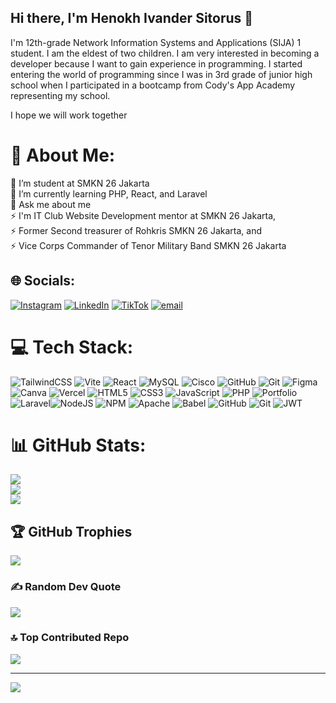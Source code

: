 ## Hi there, I'm Henokh Ivander Sitorus 👋

I'm 12th-grade Network Information Systems and Applications (SIJA) 1 student. I am the eldest of two children. I am very interested in becoming a developer because I want to gain experience in programming. I started entering the world of programming since I was in 3rd grade of junior high school when I participated in a bootcamp from Cody's App Academy representing my school.

I hope we will work together

# 💫 About Me:
🔭 I’m student at SMKN 26 Jakarta<br>🌱 I’m currently learning PHP, React, and Laravel<br>💬 Ask me about me<br>⚡ I'm IT Club Website Development mentor at SMKN 26 Jakarta, <br>      ⚡ Former Second treasurer of Rohkris SMKN 26 Jakarta, and<br>⚡ Vice Corps Commander of Tenor Military Band SMKN 26 Jakarta


## 🌐 Socials:
[![Instagram](https://img.shields.io/badge/Instagram-%23E4405F.svg?logo=Instagram&logoColor=white)](https://instagram.com/henokhivndr_) [![LinkedIn](https://img.shields.io/badge/LinkedIn-%230077B5.svg?logo=linkedin&logoColor=white)](https://linkedin.com/in/henokh-ivander-sitorus) [![TikTok](https://img.shields.io/badge/TikTok-%23000000.svg?logo=TikTok&logoColor=white)](https://tiktok.com/@henokhivndr_) [![email](https://img.shields.io/badge/Email-D14836?logo=gmail&logoColor=white)](mailto:henokhsitorus7@gmail.com) 

# 💻 Tech Stack:
![TailwindCSS](https://img.shields.io/badge/tailwindcss-%2338B2AC.svg?style=for-the-badge&logo=tailwind-css&logoColor=white) ![Vite](https://img.shields.io/badge/vite-%23646CFF.svg?style=for-the-badge&logo=vite&logoColor=white) ![React](https://img.shields.io/badge/react-%2320232a.svg?style=for-the-badge&logo=react&logoColor=%2361DAFB) ![MySQL](https://img.shields.io/badge/mysql-4479A1.svg?style=for-the-badge&logo=mysql&logoColor=white) ![Cisco](https://img.shields.io/badge/cisco-%23049fd9.svg?style=for-the-badge&logo=cisco&logoColor=black) ![GitHub](https://img.shields.io/badge/github-%23121011.svg?style=for-the-badge&logo=github&logoColor=white) ![Git](https://img.shields.io/badge/git-%23F05033.svg?style=for-the-badge&logo=git&logoColor=white) ![Figma](https://img.shields.io/badge/figma-%23F24E1E.svg?style=for-the-badge&logo=figma&logoColor=white) ![Canva](https://img.shields.io/badge/Canva-%2300C4CC.svg?style=for-the-badge&logo=Canva&logoColor=white) ![Vercel](https://img.shields.io/badge/vercel-%23000000.svg?style=for-the-badge&logo=vercel&logoColor=white) ![HTML5](https://img.shields.io/badge/html5-%23E34F26.svg?style=for-the-badge&logo=html5&logoColor=white) ![CSS3](https://img.shields.io/badge/css3-%231572B6.svg?style=for-the-badge&logo=css3&logoColor=white) ![JavaScript](https://img.shields.io/badge/javascript-%23323330.svg?style=for-the-badge&logo=javascript&logoColor=%23F7DF1E) ![PHP](https://img.shields.io/badge/php-%23777BB4.svg?style=for-the-badge&logo=php&logoColor=white) ![Portfolio](https://img.shields.io/badge/Portfolio-%23000000.svg?style=for-the-badge&logo=firefox&logoColor=#FF7139) ![Laravel](https://img.shields.io/badge/laravel-%23FF2D20.svg?style=for-the-badge&logo=laravel&logoColor=white)![NodeJS](https://img.shields.io/badge/node.js-6DA55F?style=for-the-badge&logo=node.js&logoColor=white) ![NPM](https://img.shields.io/badge/NPM-%23CB3837.svg?style=for-the-badge&logo=npm&logoColor=white) ![Apache](https://img.shields.io/badge/apache-%23D42029.svg?style=for-the-badge&logo=apache&logoColor=white) ![Babel](https://img.shields.io/badge/Babel-F9DC3e?style=for-the-badge&logo=babel&logoColor=black) ![GitHub](https://img.shields.io/badge/github-%23121011.svg?style=for-the-badge&logo=github&logoColor=white) ![Git](https://img.shields.io/badge/git-%23F05033.svg?style=for-the-badge&logo=git&logoColor=white) ![JWT](https://img.shields.io/badge/JWT-black?style=for-the-badge&logo=JSON%20web%20tokens)
# 📊 GitHub Stats:
![](https://github-readme-stats.vercel.app/api?username=SunburntPark&theme=bear&hide_border=true&include_all_commits=true&count_private=false)<br/>
![](https://nirzak-streak-stats.vercel.app/?user=SunburntPark&theme=bear&hide_border=true)<br/>
![](https://github-readme-stats.vercel.app/api/top-langs/?username=SunburntPark&theme=bear&hide_border=true&include_all_commits=true&count_private=false&layout=compact)

## 🏆 GitHub Trophies
![](https://github-profile-trophy.vercel.app/?username=SunburntPark&theme=radical&no-frame=true&no-bg=true&margin-w=4)

### ✍️ Random Dev Quote
![](https://quotes-github-readme.vercel.app/api?type=horizontal&theme=radical)

### 🔝 Top Contributed Repo
![](https://github-contributor-stats.vercel.app/api?username=SunburntPark&limit=5&theme=bear&combine_all_yearly_contributions=true)

---
[![](https://visitcount.itsvg.in/api?id=SunburntPark&icon=4&color=0)](https://visitcount.itsvg.in)

<!-- Proudly created with GPRM ( https://gprm.itsvg.in ) -->
